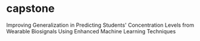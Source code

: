 # capstone
Improving Generalization in Predicting Students' Concentration Levels from Wearable Biosignals Using Enhanced Machine Learning Techniques

